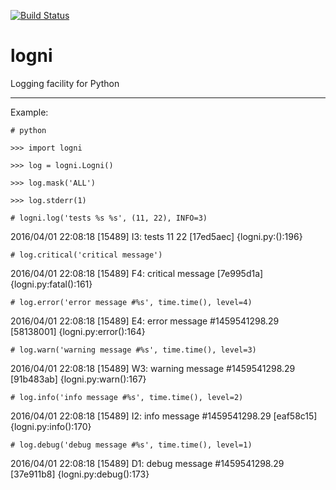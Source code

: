 [![Build Status](https://travis-ci.org/erikni/logni.py.svg?branch=master)](https://travis-ci.org/erikni/logni.py)

# logni
Logging facility for Python

---

Example:

`# python`

`>>> import logni`

`>>> log = logni.Logni()` 

`>>> log.mask('ALL')` 

`>>> log.stderr(1)`

`# logni.log('tests %s %s', (11, 22), INFO=3)`

2016/04/01 22:08:18 [15489] I3: tests 11 22 [17ed5aec] {logni.py:<module>():196}

`# log.critical('critical message')`

2016/04/01 22:08:18 [15489] F4: critical message [7e995d1a] {logni.py:fatal():161}

`# log.error('error message #%s', time.time(), level=4)`

2016/04/01 22:08:18 [15489] E4: error message #1459541298.29 [58138001] {logni.py:error():164}

`# log.warn('warning message #%s', time.time(), level=3)`

2016/04/01 22:08:18 [15489] W3: warning message #1459541298.29 [91b483ab] {logni.py:warn():167}

`# log.info('info message #%s', time.time(), level=2)`

2016/04/01 22:08:18 [15489] I2: info message #1459541298.29 [eaf58c15] {logni.py:info():170}

`# log.debug('debug message #%s', time.time(), level=1)`

2016/04/01 22:08:18 [15489] D1: debug message #1459541298.29 [37e911b8] {logni.py:debug():173}
